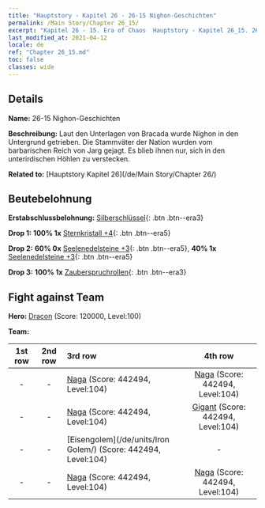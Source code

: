 ```yaml
---
title: "Hauptstory - Kapitel 26 - 26-15 Nighon-Geschichten"
permalink: /Main Story/Chapter 26_15/
excerpt: "Kapitel 26 - 15. Era of Chaos  Hauptstory - Kapitel 26_15. 26-15 Nighon-Geschichten"
last_modified_at: 2021-04-12
locale: de
ref: "Chapter 26_15.md"
toc: false
classes: wide
---
```


## Details

 **Name:** 26-15 Nighon-Geschichten

 **Beschreibung:** Laut den Unterlagen von Bracada wurde Nighon in den Untergrund getrieben. Die Stammväter der Nation wurden vom barbarischen Reich von Jarg gejagt. Es blieb ihnen nur, sich in den unterirdischen Höhlen zu verstecken.

 **Related to:** [Hauptstory Kapitel 26](/de/Main Story/Chapter 26/)

## Beutebelohnung

 **Erstabschlussbelohnung:** [Silberschlüssel](/de/Items/con_693/){: .btn .btn--era3}

 **Drop 1:** **100% 1x** [Sternkristall +4](/de/Items/mat_94/){: .btn .btn--era5}

 **Drop 2:** **60% 0x** [Seelenedelsteine +3](/de/Items/mat_86/){: .btn .btn--era5}, **40% 1x** [Seelenedelsteine +3](/de/Items/mat_86/){: .btn .btn--era5}

 **Drop 3:** **100% 1x** [Zauberspruchrollen](/de/Items/con_694/){: .btn .btn--era3}


## Fight against Team
 **Hero:** [Dracon](/de/heroes/Dracon/) (Score: 120000, Level:100)

 **Team:**


  | 1st row | 2nd row | 3rd row | 4th row |
  |:----:|:----:|:----|:----:|
  | - | - | [Naga](/de/units/Naga/) (Score: 442494, Level:104)  | [Naga](/de/units/Naga/) (Score: 442494, Level:104)  |
  | - | - | [Naga](/de/units/Naga/) (Score: 442494, Level:104)  | [Gigant](/de/units/Giant/) (Score: 442494, Level:104)  |
  | - | - | [Eisengolem](/de/units/Iron Golem/) (Score: 442494, Level:104)  | - |
  | - | - | [Naga](/de/units/Naga/) (Score: 442494, Level:104)  | [Naga](/de/units/Naga/) (Score: 442494, Level:104)  |


